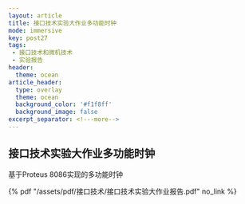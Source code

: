 ```yaml
---
layout: article
title: 接口技术实验大作业多功能时钟
mode: immersive
key: post27
tags:
 - 接口技术和微机技术
 - 实验报告
header:
  theme: ocean
article_header:
  type: overlay
  theme: ocean
  background_color: '#f1f8ff'
  background_image: false
excerpt_separator: <!---more-->
---
```


## 接口技术实验大作业多功能时钟

基于Proteus 8086实现的多功能时钟

<!---more-->
 {% pdf "/assets/pdf/接口技术/接口技术实验大作业报告.pdf" no_link %}